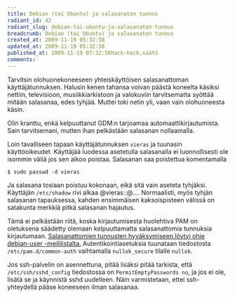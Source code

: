 ```yaml
---
title: Debian (tai Ubuntu) ja salasanaton tunnus
radiant_id: 42
radiant_slug: debian-tai-ubuntu-ja-salasanaton-tunnus
breadcrumb: Debian (tai Ubuntu) ja salasanaton tunnus
created_at: 2009-11-19 05:32:58
updated_at: 2009-11-19 05:32:58
published_at: 2009-11-19 07:32:58hack-hack,säätö
comments:
---
```

<p>Tarvitsin olohuonekoneeseen yhteiskäyttöisen salasanattoman käyttäjätunnuksen. Halusin kenen tahansa voivan päästä koneelta käsiksi nettiin, televisioon, musiikkiarkistoon ja valokuviin tarvitsematta syöttää mitään salasanaa, edes tyhjää.  Muttei toki netin yli, vaan vain olohuoneesta käsin.</p>
<p>Olin kranttu, enkä kelpuuttanut <span class="caps">GDM</span>:n tarjoamaa automaattikirjautumista.  Sain tarvitsemani, mutten ihan pelkästään salasanan nollaamalla.</p>
<p>Loin tavalliseen tapaan käyttäjätunnuksen <code>vieras</code> ja tuunasin käyttöoikeudet.  Käyttäjää luodessa asetetulla salasanalla ei luonnollisesti ole isommin väliä jos sen aikoo poistaa.  Salasanan saa poistettua komentamalla</p>
<pre><code>$ sudo passwd -d vieras</code></pre>
<p>Ja salasana tosiaan poistuu kokonaan, eikä sitä vain aseteta tyhjäksi.  Käyttäjän <code>/etc/shadow</code> rivi alkaa @vieras::@&hellip;.  Normaalisti, myös tyhjän salasanan tapauksessa, kahden ensimmäisen kaksoispisteen välissä on satakunta merkkiä pitkä salasanan hajautus.</p>
<p>Tämä ei pelkästään riitä, koska kirjautumisesta huolehtiva <span class="caps">PAM</span> on oletuksena säädetty olemaan kelpuuttamatta salasanattomia tunnuksia kirjautumaan.  <a href="http://lists.debian.org/debian-user/2005/11/msg00228.html">Salasanattomien tunnusten hyväksymiseen löytyi ohje debian-user -meililistalta.</a>  Autentikointiasetuksia tuunataan tiedostosta <code>/etc/pam.d/common-auth</code> vaihtamalla <code>nullok_secure</code> tilalle <code>nullok</code>.</p>
<p>Jos ssh-palvelin on asennettuna, pitää lisäksi pitää tarkista, että <code>/etc/ssh/sshd_config</code> tiedostossa on <code>PermitEmptyPasswords no</code>, ja jos ei ole, lisätä se ja käynnistä sshd uudelleen.  Näin varmistetaan, ettei ssh-yhteydellä pääse koneeseen ilman salasanaa.</p>
